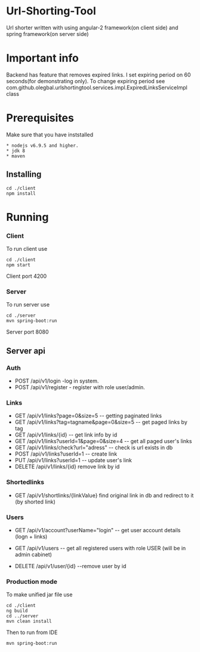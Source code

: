 # Url-Shorting-Tool

Url shorter written with using angular-2 framework(on client side) and spring framework(on server side)

# Important info 

Backend has feature that removes expired links. I set expiring period on 60 seconds(for demonstrating only).
To change expiring period see com.github.olegbal.urlshortingtool.services.impl.ExpiredLinksServiceImpl class

# Prerequisites
Make sure that you have inststalled 

```
* nodejs v6.9.5 and higher.
* jdk 8
* maven 
```

## Installing

```
cd ./client
npm install
```
# Running

### Client 

To run client use
```
cd ./client
npm start 
```
Client port 4200

### Server

To run server use

```
cd ./server
mvn spring-boot:run
```

Server  port 8080


## Server api

### Auth
* POST /api/v1/login -log in system.
* POST /api/v1/register - register with role user/admin. 

### Links

* GET  /api/v1/links?page=0&size=5 -- getting paginated links
* GET  /api/v1/links?tag=tagname&page=0&size=5 -- get paged links by tag
* GET  /api/v1/links/{id} -- get link info by id
* GET  /api/v1/links?userId=1&page=0&size=4 -- get all paged user's links
* GET /api/v1/links/check?url="adress" -- check is url exists in db
* POST /api/v1/links?userId=1 -- create link
* PUT  /api/v1/links?userId=1 -- update user's link
* DELETE /api/v1/links/{id} remove link by id

### Shortedlinks
* GET /api/v1/shortlinks/{linkValue} find original link in db and redirect to it (by shorted link)

### Users
* GET /api/v1/account?userName="login" -- get user account details (logn + links)

* GET /api/v1/users -- get all registered users with role USER (will be in admin cabinet)
* DELETE /api/v1/user/{id} --remove user by id

### Production mode

To make unified jar file use

```
cd ./client
ng build
cd ../server
mvn clean install
```

Then to run from IDE

```
mvn spring-boot:run
```
